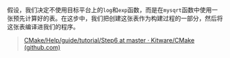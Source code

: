 假设，我们决定不使用目标平台上的`log`和`exp`函数，而是在`mysqrt`函数中使用一张预先计算好的表。在这步中，我们把创建这张表作为构建过程的一部分，然后将这张表编译进我们的程序。

> [CMake/Help/guide/tutorial/Step6 at master · Kitware/CMake (github.com)](https://github.com/Kitware/CMake/tree/master/Help/guide/tutorial/Step6)





